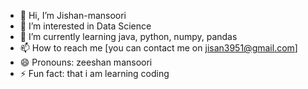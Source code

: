 - 👋 Hi, I’m Jishan-mansoori
- 👀 I’m interested in Data Science
- 🌱 I’m currently learning java, python, numpy, pandas
- 📫 How to reach me [you can contact me on jisan3951@gmail.com]
- 😄 Pronouns: zeeshan mansoori
- ⚡ Fun fact: that i am learning coding

<!---
Jishan-mansoori/Jishan-mansoori is a ✨ special ✨ repository because its `README.md` (this file) appears on your GitHub profile.
You can click the Preview link to take a look at your changes.
--->
